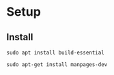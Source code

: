 # Setup
## Install

```
sudo apt install build-essential
```
```
sudo apt-get install manpages-dev
```
